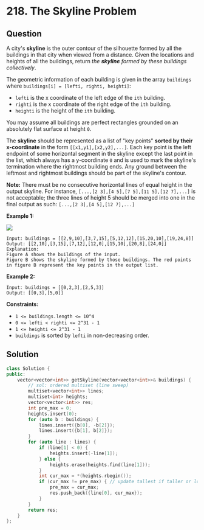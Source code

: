 # 218. The Skyline Problem

## Question

A city's **skyline** is the outer contour of the silhouette formed by all the buildings in that city when viewed from a distance. Given the locations and heights of all the buildings, return _the **skyline** formed by these buildings collectively_.

The geometric information of each building is given in the array `buildings` where `buildings[i] = [lefti, righti, heighti]`:

* `lefti` is the x coordinate of the left edge of the `ith` building.
* `righti` is the x coordinate of the right edge of the `ith` building.
* `heighti` is the height of the `ith` building.

You may assume all buildings are perfect rectangles grounded on an absolutely flat surface at height `0`.

The **skyline** should be represented as a list of "key points" **sorted by their x-coordinate** in the form `[[x1,y1],[x2,y2],...]`. Each key point is the left endpoint of some horizontal segment in the skyline except the last point in the list, which always has a y-coordinate `0` and is used to mark the skyline's termination where the rightmost building ends. Any ground between the leftmost and rightmost buildings should be part of the skyline's contour.

**Note:** There must be no consecutive horizontal lines of equal height in the output skyline. For instance, `[...,[2 3],[4 5],[7 5],[11 5],[12 7],...]` is not acceptable; the three lines of height 5 should be merged into one in the final output as such: `[...,[2 3],[4 5],[12 7],...]`

**Example 1:**

![](https://assets.leetcode.com/uploads/2020/12/01/merged.jpg)

```text
Input: buildings = [[2,9,10],[3,7,15],[5,12,12],[15,20,10],[19,24,8]]
Output: [[2,10],[3,15],[7,12],[12,0],[15,10],[20,8],[24,0]]
Explanation:
Figure A shows the buildings of the input.
Figure B shows the skyline formed by those buildings. The red points in figure B represent the key points in the output list.
```

**Example 2:**

```text
Input: buildings = [[0,2,3],[2,5,3]]
Output: [[0,3],[5,0]]
```

**Constraints:**

* `1 <= buildings.length <= 10^4`
* `0 <= lefti < righti <= 2^31 - 1`
* `1 <= heighti <= 2^31 - 1`
* `buildings` is sorted by `lefti` in non-decreasing order.

## Solution

```cpp
class Solution {
public:
    vector<vector<int>> getSkyline(vector<vector<int>>& buildings) {
        // sol: ordered multiset (line sweep)
        multiset<vector<int>> lines;
        multiset<int> heights;
        vector<vector<int>> res;
        int pre_max = 0;
        heights.insert(0);
        for (auto b : buildings) {
            lines.insert({b[0], -b[2]});
            lines.insert({b[1], b[2]});
        }
        for (auto line : lines) {
            if (line[1] < 0) {
                heights.insert(-line[1]);
            } else {
                heights.erase(heights.find(line[1]));
            }
            int cur_max = *(heights.rbegin());
            if (cur_max != pre_max) { // update tallest if taller or lower than previous tallest
                pre_max = cur_max;
                res.push_back({line[0], cur_max});
            }
        }
        return res;
    }
};
```

